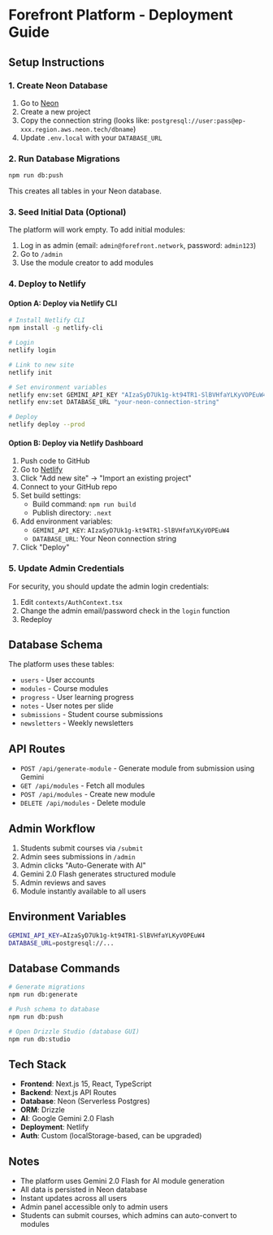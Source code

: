 # Forefront Platform - Deployment Guide

## Setup Instructions

### 1. Create Neon Database

1. Go to [Neon](https://neon.tech)
2. Create a new project
3. Copy the connection string (looks like: `postgresql://user:pass@ep-xxx.region.aws.neon.tech/dbname`)
4. Update `.env.local` with your `DATABASE_URL`

### 2. Run Database Migrations

```bash
npm run db:push
```

This creates all tables in your Neon database.

### 3. Seed Initial Data (Optional)

The platform will work empty. To add initial modules:
1. Log in as admin (email: `admin@forefront.network`, password: `admin123`)
2. Go to `/admin`
3. Use the module creator to add modules

### 4. Deploy to Netlify

#### Option A: Deploy via Netlify CLI

```bash
# Install Netlify CLI
npm install -g netlify-cli

# Login
netlify login

# Link to new site
netlify init

# Set environment variables
netlify env:set GEMINI_API_KEY "AIzaSyD7Uk1g-kt94TR1-SlBVHfaYLKyVOPEuW4"
netlify env:set DATABASE_URL "your-neon-connection-string"

# Deploy
netlify deploy --prod
```

#### Option B: Deploy via Netlify Dashboard

1. Push code to GitHub
2. Go to [Netlify](https://netlify.com)
3. Click "Add new site" → "Import an existing project"
4. Connect to your GitHub repo
5. Set build settings:
   - Build command: `npm run build`
   - Publish directory: `.next`
6. Add environment variables:
   - `GEMINI_API_KEY`: `AIzaSyD7Uk1g-kt94TR1-SlBVHfaYLKyVOPEuW4`
   - `DATABASE_URL`: Your Neon connection string
7. Click "Deploy"

### 5. Update Admin Credentials

For security, you should update the admin login credentials:
1. Edit `contexts/AuthContext.tsx`
2. Change the admin email/password check in the `login` function
3. Redeploy

## Database Schema

The platform uses these tables:
- `users` - User accounts
- `modules` - Course modules
- `progress` - User learning progress
- `notes` - User notes per slide
- `submissions` - Student course submissions
- `newsletters` - Weekly newsletters

## API Routes

- `POST /api/generate-module` - Generate module from submission using Gemini
- `GET /api/modules` - Fetch all modules
- `POST /api/modules` - Create new module
- `DELETE /api/modules` - Delete module

## Admin Workflow

1. Students submit courses via `/submit`
2. Admin sees submissions in `/admin`
3. Admin clicks "Auto-Generate with AI"
4. Gemini 2.0 Flash generates structured module
5. Admin reviews and saves
6. Module instantly available to all users

## Environment Variables

```bash
GEMINI_API_KEY=AIzaSyD7Uk1g-kt94TR1-SlBVHfaYLKyVOPEuW4
DATABASE_URL=postgresql://...
```

## Database Commands

```bash
# Generate migrations
npm run db:generate

# Push schema to database
npm run db:push

# Open Drizzle Studio (database GUI)
npm run db:studio
```

## Tech Stack

- **Frontend**: Next.js 15, React, TypeScript
- **Backend**: Next.js API Routes
- **Database**: Neon (Serverless Postgres)
- **ORM**: Drizzle
- **AI**: Google Gemini 2.0 Flash
- **Deployment**: Netlify
- **Auth**: Custom (localStorage-based, can be upgraded)

## Notes

- The platform uses Gemini 2.0 Flash for AI module generation
- All data is persisted in Neon database
- Instant updates across all users
- Admin panel accessible only to admin users
- Students can submit courses, which admins can auto-convert to modules
